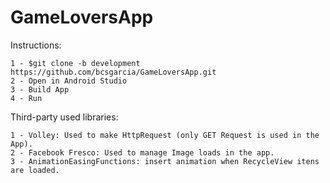 # GameLoversApp

Instructions:

    1 - $git clone -b development https://github.com/bcsgarcia/GameLoversApp.git
    2 - Open in Android Studio
    3 - Build App
    4 - Run
    

Third-party used libraries:

    1 - Volley: Used to make HttpRequest (only GET Request is used in the App).
    2 - Facebook Fresco: Used to manage Image loads in the app.
    3 - AnimationEasingFunctions: insert animation when RecycleView itens are loaded.

